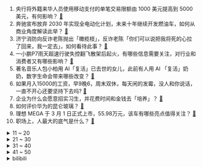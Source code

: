 1. 央行将外籍来华人员使用移动支付的单笔交易限额由 1000 美元提高到 5000 美元，有何影响？ [:link:](https://www.zhihu.com/question/646612688)
2. 奔驰宣布放弃 2030 年实现全电动化计划，未来十年继续开发燃油车，如何从商业角度解读此举？ [:link:](https://www.zhihu.com/question/646518176)
3. 济宁消防向反诈老陈抛出「橄榄枝」，反诈老陈「你们可以说把我将死的心拉了回来，我一定去」，如何看待此事？ [:link:](https://www.zhihu.com/question/646572423)
4. 一小鹏P7雨天超速行驶失控翻飞散架后起火，有哪些信息需要关注，对行业和消费者又有哪些影响？ [:link:](https://www.zhihu.com/question/646477063)
5. 著名音乐人包小柏用 AI「复活」已去世的女儿，此前有人用 AI 「复活」奶奶，数字生命会带来哪些改变？ [:link:](https://www.zhihu.com/question/646470010)
6. 如果月入15000的工资，早9晚6，周末双休，每天闲的发霉，没人和你说话，一直不开心还要坚持下去吗? [:link:](https://www.zhihu.com/question/645077780)
7. 企业为什么会愿意招实习生，并花费时间和金钱去「培养」？ [:link:](https://www.zhihu.com/question/646306521)
8. 如何评价华为的昆仑玻璃？ [:link:](https://www.zhihu.com/question/552044206)
9. 理想 MEGA 于 3 月 1 日正式上市，55.98万元，该车有哪些亮点值得关注？ [:link:](https://www.zhihu.com/question/646414523)
10. 职场上，人最大的底气是什么？ [:link:](https://www.zhihu.com/question/638179156)
<details>
<summary>11 ~ 20</summary>

11. 俄罗斯的军备还够支撑多久？ [:link:](https://www.zhihu.com/question/581137923)
12. 为什么上班久了，越来越不想上班？ [:link:](https://www.zhihu.com/question/646595687)
13. 新的一年，手机厂商各家也即将发布自己的“超大杯”，哪部更加适合入门级摄影爱好者？ [:link:](https://www.zhihu.com/question/645929288)
14. 为什么绝大多数手机镜头不用标准人像焦段？ [:link:](https://www.zhihu.com/question/645247617)
15. 如何评价《我的美食向导》第八期？ [:link:](https://www.zhihu.com/question/645765663)
16. 觉得迷茫、找不到「意义感」的时候，如何调适？ [:link:](https://www.zhihu.com/question/646371009)
17. 你最喜欢的一篇古文是什么？为什么喜欢？ [:link:](https://www.zhihu.com/question/646306779)
18. 为什么越存钱越抠门？ [:link:](https://www.zhihu.com/question/645929318)
19. 如何看待「真心相爱就可以克服一切困难」这句话？这是「主观感受」还是「客观事实」？ [:link:](https://www.zhihu.com/question/646357123)
20. 相比去年618，固态硬盘的涨价明显，现在买固态硬盘好还是再等等看？ [:link:](https://www.zhihu.com/question/645117346)
</details>
<details>
<summary>21 ~ 30</summary>

21. 你还记得你第一份工作的工资是多少吗？ [:link:](https://www.zhihu.com/question/641980956)
22. 23-24 赛季 NBA勇士 110:99 尼克斯，库里31+11，库明加25+8，如何评价这场比赛？ [:link:](https://www.zhihu.com/question/646552577)
23. 出去玩住酒店还是民宿？ [:link:](https://www.zhihu.com/question/644255470)
24. 理想MEGA上市，售价55.98万元，你有什么想说的？ [:link:](https://www.zhihu.com/question/644421803)
25. 3 月 1 日三大指数收涨，两市成交额连续三日破万亿，超 3500 股上涨，如何看待今日行情？ [:link:](https://www.zhihu.com/question/646552918)
26. 2024年会是AI手机元年吗？ [:link:](https://www.zhihu.com/question/644018335)
27. 孩子的内驱力以及主动学习的能力，是怎样在日常生活中逐渐培养的？ [:link:](https://www.zhihu.com/question/643197928)
28. 显示器刷新率和显卡什么关系？ [:link:](https://www.zhihu.com/question/645625930)
29. 有人说图形学门槛高，缺人，高薪，有人说图形学就业只需要会用那些算法即可，工资不是很高，哪种说法对呢? [:link:](https://www.zhihu.com/question/641456040)
30. 「擅放快递柜」最高罚 3 万，新规首日网点直呼「做不到」，称可能会越来越难招人，如何正确认识快递新规？ [:link:](https://www.zhihu.com/question/646676066)
</details>
<details>
<summary>31 ~ 40</summary>

31. 求推荐2024年预算3000元左右的手机? [:link:](https://www.zhihu.com/question/644820283)
32. 2024 LPL 春季赛TES 2:1 iG，如何评价这场比赛？ [:link:](https://www.zhihu.com/question/646619317)
33. 对大部分事情都无所谓但又在意别人看法，很自相矛盾。这是怎样的心理呢？ [:link:](https://www.zhihu.com/question/640555211)
34. 为什么「蒸汽洗」油烟机明明比人工清洗方便，却没有从一开始被研发出来？ [:link:](https://www.zhihu.com/question/646556993)
35. 马斯克以违反合同为由起诉 OpenAI 及其 CEO 萨姆·奥特曼，哪些信息值得关注？ [:link:](https://www.zhihu.com/question/646614948)
36. 去年我国学前教育在园幼儿 4093 万人，较上年减少 534.5 万，哪些信息值得关注？ [:link:](https://www.zhihu.com/question/646455118)
37. 23-24 赛季 NBA雷霆 118:132 马刺，如何评价这场比赛？ [:link:](https://www.zhihu.com/question/646560805)
38. 如何看待越来越多的年轻人开始着迷于婶婶们的省钱哲学，年轻人应该如何体面的省钱？ [:link:](https://www.zhihu.com/question/646589437)
39. 委员建议「保障劳动者离线休息权」，加大针对「隐形加班」监管力度，如何看待这一建议？ [:link:](https://www.zhihu.com/question/646270260)
40. 中泰互免签证协定正式生效，泰国游客赴中国旅游参观热情高涨，「免签时代」将为两国带来哪些影响？ [:link:](https://www.zhihu.com/question/646576869)
</details>
<details>
<summary>41 ~ 50</summary>

41. 致公党中央建议加大网络暴力惩治力度，「治理网暴增加『情节特别严重』量刑档次」，哪些信息值得关注？ [:link:](https://www.zhihu.com/question/646558112)
42. 3 月份中国北方地区或有 4 至 5 次沙尘过程，影响范围有多大？需注意什么？ [:link:](https://www.zhihu.com/question/646617524)
43. 美国众议院投票通过防止政府部分关闭的短期法案，哪些信息值得关注？若政府部分关闭会怎样？ [:link:](https://www.zhihu.com/question/646551028)
44. 英伟达市值一夜涨 362 亿美元，黄仁勋跻身全球二十大富豪，身家超 690 亿美元，哪些信息值得关注？ [:link:](https://www.zhihu.com/question/646554500)
45. 欧盟「供应链法案」未获通过，德国等十多国弃权，法案不被支持的背后原因是什么？ [:link:](https://www.zhihu.com/question/646433762)
46. 旅行你喜欢跟团还是自由行呀？ [:link:](https://www.zhihu.com/question/644881483)
47. 孩子上小学，有点内向，这学期插班转学到一所新学校，和我说应对新的人际关系有压力，该怎么帮助她？ [:link:](https://www.zhihu.com/question/645181627)
48. 跨境理财通南向通利率高达 10%，预约开户已经排队到四五月份，南向通投资需注意什么？普通投资人能买吗？ [:link:](https://www.zhihu.com/question/646554509)
49. 如何看待原神4.5版本推出的全新「集录祈愿」？ [:link:](https://www.zhihu.com/question/646655614)
50. 关于工作，「稳定性」和「高报酬」你更倾向哪边？ [:link:](https://www.zhihu.com/question/646201526)
</details><details>
<summary>bilibili</summary>

</details>